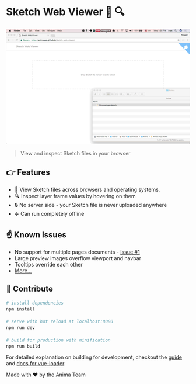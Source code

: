 # Sketch Web Viewer 💎 🔍
![](demo.gif)

> View and inspect Sketch files in your browser

## 👉 Features

* 💎 View Sketch files across browsers and operating systems.
* 🔍 Inspect layer frame values by hovering on them
* 🔒 No server side - your Sketch file is never uploaded anywhere
* ✈️ Can run completely offline 

## ☝️ Known Issues

* No support for multiple pages documents - [Issue #1](https://github.com/AnimaApp/sketch-web-viewer/issues/1)
* Large preview images overflow viewport and navbar
* Tooltips override each other
* [More...](https://github.com/AnimaApp/sketch-web-viewer/issues/1)

## 👋 Contribute

``` bash
# install dependencies
npm install

# serve with hot reload at localhost:8080
npm run dev

# build for production with minification
npm run build
```

For detailed explanation on building for development, checkout the [guide](http://vuejs-templates.github.io/webpack/) and [docs for vue-loader](http://vuejs.github.io/vue-loader).

Made with ❤️ by the Anima Team
